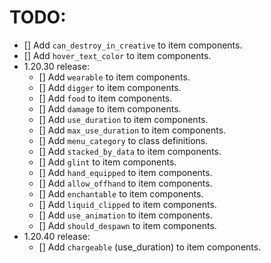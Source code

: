 # TODO:

- [] Add `can_destroy_in_creative` to item components.
- [] Add `hover_text_color` to item components.
- 1.20.30 release:
    - [] Add `wearable` to item components.
    - [] Add `digger` to item components.
    - [] Add `food` to item components.
    - [] Add `damage` to item components.
    - [] Add `use_duration` to item components.
    - [] Add `max_use_duration` to item components.
    - [] Add `menu_category` to class definitions.
    - [] Add `stacked_by_data` to item components.
    - [] Add `glint` to item components.
    - [] Add `hand_equipped` to item components.
    - [] Add `allow_offhand` to item components.
    - [] Add `enchantable` to item components.
    - [] Add `liquid_clipped` to item components.
    - [] Add `use_animation` to item components.
    - [] Add `should_despawn` to item components.
- 1.20.40 release:
    - [] Add `chargeable` (use_duration) to item components.
